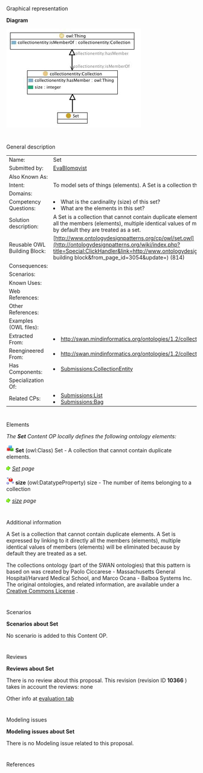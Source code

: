 # 

 Graphical representation



__Diagram__ 





[![Image:Set.jpg](./Set.jpg)](../Image/Set.jpg.md "Image:Set.jpg")





# 

 General description




|  |  |
| --- | --- |
|  Name:  |  Set  |
|  Submitted by:  | [EvaBlomqvist](../User/EvaBlomqvist.md "User:EvaBlomqvist")  |
|  Also Known As:  |  |
|  Intent:  |  To model sets of things (elements). A Set is a collection that cannot contain duplicate elements.  |
|  Domains:  |  |
|  Competency Questions:  | <li>       What is the cardinality (size) of this set?      </li><li>       What are the elements in this set?      </li> |
|  Solution description:  |  A Set is a collection that cannot contain duplicate elements. A Set is expressed by linking to it directly all the members (elements), multiple identical values of members (elements) will be eliminated because by default they are treated as a set.  |
|  Reusable OWL Building Block:  | [http://www.ontologydesignpatterns.org/cp/owl/set.owl](http://ontologydesignpatterns.org/wiki/index.php?title=Special:ClickHandler&link=http://www.ontologydesignpatterns.org/cp/owl/set.owl&message=OWL building block&from_page_id=3054&update=)  (814)  |
|  Consequences:  |  |
|  Scenarios:  |  |
|  Known Uses:  |  |
|  Web References:  |  |
|  Other References:  |  |
|  Examples (OWL files):  |  |
|  Extracted From:  | <li><a class="external free" href="http://swan.mindinformatics.org/ontologies/1.2/collections.owl" rel="nofollow" title="http://swan.mindinformatics.org/ontologies/1.2/collections.owl">        http://swan.mindinformatics.org/ontologies/1.2/collections.owl       </a></li> |
|  Reengineered From:  | <li><a class="external free" href="http://swan.mindinformatics.org/ontologies/1.2/collections.owl" rel="nofollow" title="http://swan.mindinformatics.org/ontologies/1.2/collections.owl">        http://swan.mindinformatics.org/ontologies/1.2/collections.owl       </a></li> |
|  Has Components:  | <li><a href="../CollectionEntity/CollectionEntity.md" title="Submissions:CollectionEntity">        Submissions:CollectionEntity       </a></li> |
|  Specialization Of:  |  |
|  Related CPs:  | <li><a href="../List/List.md" title="Submissions:List">        Submissions:List       </a></li><li><a href="../Bag/Bag.md" title="Submissions:Bag">        Submissions:Bag       </a></li> |



  





# 

 Elements



_The
 __Set__ 
 Content OP locally defines the following ontology elements:_ 





[![Class](./20px-Class.gif)](../Image/Class.gif.md "Class")
__Set__ 
 (owl:Class) Set - A collection that cannot contain duplicate elements.
 
[![](./11px-ArrowRight.gif)](../Image/ArrowRight.gif.md "ArrowRight.gif")
_[Set](./Set.md "Submissions:Set/Set") 
 page_ 



[![DatatypeProperty](./20px-DatatypeProperty.gif)](../Image/DatatypeProperty.gif.md "DatatypeProperty")
__size__ 
 (owl:DatatypeProperty) size - The number of items belonging to a collection
 
[![](./11px-ArrowRight.gif)](../Image/ArrowRight.gif.md "ArrowRight.gif")
_[size](./Bag/size.md "Submissions:Set/size") 
 page_ 


# 

 Additional information



 A Set is a collection that cannot contain duplicate elements. A Set is expressed by linking to it directly all the members (elements), multiple identical values of members (elements) will be eliminated because by default they are treated as a set.
 



 The collections ontology (part of the SWAN ontologies) that this pattern is based on was created by Paolo Ciccarese - Massachusetts General Hospital/Harvard Medical School, and Marco Ocana - Balboa Systems Inc. The original ontologies, and related information, are available under a
 [Creative Commons License](http://creativecommons.org/licenses/by/1.0/ "http://creativecommons.org/licenses/by/1.0/") 
 .
 



# 

 Scenarios




__Scenarios about Set__ 


 No scenario is added to this Content OP.
 




# 

 Reviews




__Reviews about Set__ 


 There is no review about this proposal.
This revision (revision ID
 __10366__ 
 ) takes in account the reviews: none
 



 Other info at
 [evaluation tab](http://ontologydesignpatterns.org/wiki/index.php?title=Submissions:Set&action=evaluation "http://ontologydesignpatterns.org/wiki/index.php?title=Submissions:Set&action=evaluation") 





  





# 

 Modeling issues




__Modeling issues about Set__ 


 There is no Modeling issue related to this proposal.
 




  





# 

 References